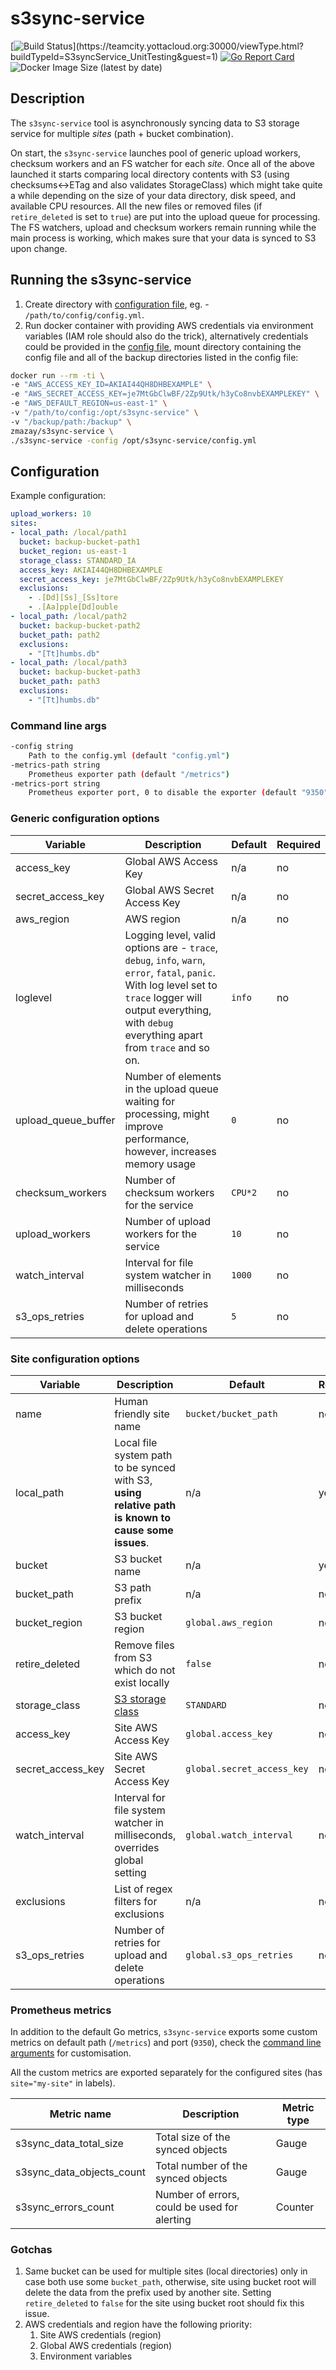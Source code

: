 # s3sync-service

[![Build Status](https://teamcity.yottacloud.org:30000/app/rest/builds/buildType:(id:S3syncService_UnitTesting)/statusIcon)](https://teamcity.yottacloud.org:30000/viewType.html?buildTypeId=S3syncService_UnitTesting&guest=1) [![Go Report Card](https://goreportcard.com/badge/github.com/mazay/s3sync-service)](https://goreportcard.com/report/github.com/mazay/s3sync-service) ![Docker Image Size (latest by date)](https://img.shields.io/docker/image-size/zmazay/s3sync-service)

## Description

The `s3sync-service` tool is asynchronously syncing data to S3 storage service for multiple _sites_ (path + bucket combination).

On start, the `s3sync-service` launches pool of generic upload workers, checksum workers and an FS watcher for each _site_. Once all of the above launched it starts comparing local directory contents with S3 (using checksums<->ETag and also validates StorageClass) which might take quite a while depending on the size of your data directory, disk speed, and available CPU resources.  All the new files or removed files  (if `retire_deleted` is set to `true`) are put into the upload queue for processing. The FS watchers, upload and checksum workers remain running while the main process is working, which makes sure that your data is synced to S3 upon change.

## Running the s3sync-service

1. Create directory with [configuration file](#Configuration), eg. - `/path/to/config/config.yml`.
2. Run docker container with providing AWS credentials via environment variables (IAM role should also do the trick), alternatively credentials could be provided in the [config file](#Configuration), mount directory containing the config file and all of the backup directories listed in the config file:

```bash
docker run --rm -ti \
-e "AWS_ACCESS_KEY_ID=AKIAI44QH8DHBEXAMPLE" \
-e "AWS_SECRET_ACCESS_KEY=je7MtGbClwBF/2Zp9Utk/h3yCo8nvbEXAMPLEKEY" \
-e "AWS_DEFAULT_REGION=us-east-1" \
-v "/path/to/config:/opt/s3sync-service" \
-v "/backup/path:/backup" \
zmazay/s3sync-service \
./s3sync-service -config /opt/s3sync-service/config.yml
```

## Configuration

Example configuration:

```yaml
upload_workers: 10
sites:
- local_path: /local/path1
  bucket: backup-bucket-path1
  bucket_region: us-east-1
  storage_class: STANDARD_IA
  access_key: AKIAI44QH8DHBEXAMPLE
  secret_access_key: je7MtGbClwBF/2Zp9Utk/h3yCo8nvbEXAMPLEKEY
  exclusions:
    - .[Dd][Ss]_[Ss]tore
    - .[Aa]pple[Dd]ouble
- local_path: /local/path2
  bucket: backup-bucket-path2
  bucket_path: path2
  exclusions:
    - "[Tt]humbs.db"
- local_path: /local/path3
  bucket: backup-bucket-path3
  bucket_path: path3
  exclusions:
    - "[Tt]humbs.db"
```

### Command line args

```bash
-config string
    Path to the config.yml (default "config.yml")
-metrics-path string
    Prometheus exporter path (default "/metrics")
-metrics-port string
    Prometheus exporter port, 0 to disable the exporter (default "9350")
```

### Generic configuration options

| Variable | Description | Default | Required |
|----------|-------------|---------|----------|
| access_key | Global AWS Access Key | n/a | no |
| secret_access_key | Global AWS Secret Access Key | n/a | no |
| aws_region | AWS region | n/a | no |
| loglevel | Logging level, valid options are - `trace`, `debug`, `info`, `warn`, `error`, `fatal`, `panic`. With log level set to `trace` logger will output everything, with `debug` everything apart from `trace` and so on. | `info` | no |
| upload_queue_buffer | Number of elements in the upload queue waiting for processing, might improve performance, however, increases memory usage | `0` | no |
| checksum_workers | Number of checksum workers for the service | `CPU*2` | no |
| upload_workers | Number of upload workers for the service | `10` | no |
| watch_interval | Interval for file system watcher in milliseconds | `1000` | no |
| s3_ops_retries | Number of retries for upload and delete operations | `5` | no |

### Site configuration options

| Variable | Description | Default | Required |
|----------|-------------|---------|----------|
| name | Human friendly site name | `bucket/bucket_path` | no |
| local_path | Local file system path to be synced with S3, **using relative path is known to cause some issues**. | n/a | yes |
| bucket | S3 bucket name | n/a | yes |
| bucket_path | S3 path prefix | n/a | no |
| bucket_region | S3 bucket region | `global.aws_region` | no |
| retire_deleted | Remove files from S3 which do not exist locally | `false` | no |
| storage_class | [S3 storage class](https://docs.aws.amazon.com/AmazonS3/latest/dev/storage-class-intro.html#sc-compare) | `STANDARD` | no |
| access_key | Site AWS Access Key | `global.access_key` | no |
| secret_access_key | Site AWS Secret Access Key | `global.secret_access_key` | no |
| watch_interval | Interval for file system watcher in milliseconds, overrides global setting | `global.watch_interval` | no |
| exclusions | List of regex filters for exclusions | n/a | no |
| s3_ops_retries | Number of retries for upload and delete operations | `global.s3_ops_retries` | no |

### Prometheus metrics

In addition to the default Go metrics, `s3sync-service` exports some custom metrics on default path (`/metrics`) and port (`9350`), check the [command line arguments](#command-line-args) for customisation.

All the custom metrics are exported separately for the configured sites (has `site="my-site"` in labels).

| Metric name | Description | Metric type |
|-------------|-------------|-------------|
| s3sync_data_total_size | Total size of the synced objects | Gauge |
| s3sync_data_objects_count | Total number of the synced objects | Gauge |
| s3sync_errors_count | Number of errors, could be used for alerting | Counter |

### Gotchas

1. Same bucket can be used for multiple sites (local directories) only in case both use some `bucket_path`, otherwise, site using bucket root will delete the data from the prefix used by another site. Setting `retire_deleted` to `false` for the site using bucket root should fix this issue.
1. AWS credentials and region have the following priority:
    1. Site AWS credentials (region)
    1. Global AWS credentials (region)
    1. Environment variables
